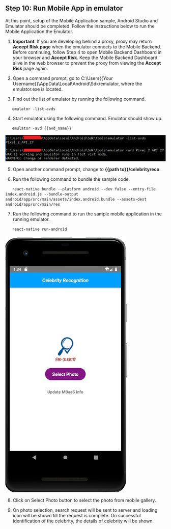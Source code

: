 ## Step 10:  Run Mobile App in emulator

At this point, setup of the Mobile Application sample, Android Studio and Emulator should be completed.  Follow the instructions below to run the Mobile Application the Emulator.  

1.	**Important**:  If you are developing behind a proxy, proxy may return **Accept Risk page** when the emulator connects to the Mobile Backend.  Before continuing, follow Step 4 to open Mobile Backend Dashboard in your browser and **Accept Risk**.  Keep the Mobile Backend Dashboard alive in the web browser to prevent the proxy from viewing the **Accept Risk** page again.

2. Open a command prompt, go to C:\Users\{{Your Username}}\AppData\Local\Android\Sdk\emulator, where the emulator.exe is located.  

3. Find out the list of emulator by running the following command.  

```
   emulator -list-avds  
```

4. Start emulator using the following command.  Emulator should show up.  

```
   emulator -avd {{avd_name}}
```
![s8e](./imgs/s8e.png) 

5.	Open another command prompt, change to **{{path to}}/celebrityreco**.  

6.	Run the following command to bundle the sample code.   

```
   react-native bundle --platform android --dev false --entry-file index.android.js --bundle-output android/app/src/main/assets/index.android.bundle --assets-dest android/app/src/main/res
```

7.  Run the following command to run the sample mobile application in the running emulator.  

```
   react-native run-android
```
![s8d](./imgs/s8d.png) 

8. Click on Select Photo button to select the photo from mobile gallery.  

9. On photo selection, search request will be sent to server and loading icon will be shown till the request is complete. On successful identification of the celebrity, the details of celebrity will be shown.